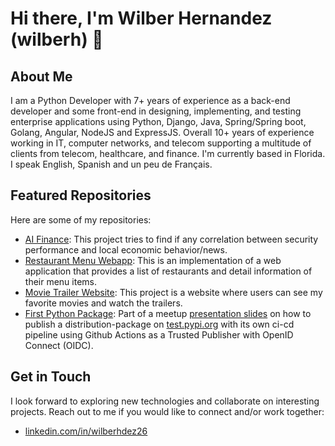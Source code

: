 # Hi there, I'm Wilber Hernandez (wilberh) 👋

## About Me

I am a Python Developer with 7+ years of experience as a back-end developer and some front-end in designing, implementing, and testing enterprise applications using Python, Django, Java, Spring/Spring boot, Golang, Angular, NodeJS and ExpressJS. Overall 10+ years of experience working in IT, computer networks, and telecom supporting a multitude of clients from telecom, healthcare, and finance.  I'm currently based in Florida. I speak English, Spanish and un peu de Français.

## Featured Repositories

Here are some of my repositories:

- [AI Finance](https://github.com/wilberh/AIFinanceProject): This project tries to find if any correlation between security performance and local economic behavior/news.
- [Restaurant Menu Webapp](https://github.com/wilberh/Restaurant-Menu-WebApp): This is an implementation of a web application that provides a list of restaurants and detail information of their menu items.
- [Movie Trailer Website](https://github.com/wilberh/Movie-Trailer-Website): This project is a website where users can see my favorite movies and watch the trailers.
- [First Python Package](https://github.com/wilberh/pubpypack-gadget-wilber-hdez): Part of a meetup [presentation slides](https://github.com/wilberh/pubpypack-gadget-wilber-hdez-slides/blob/main/Background_Deployment_%20PyPI%20-%20the%20package%20index%20-%20final.pdf) on how to publish a distribution-package on [test.pypi.org](https://test.pypi.org/project/pubpypack-gadget-wilber-hdez/) with its own ci-cd pipeline using Github Actions as a Trusted Publisher with OpenID Connect (OIDC). 

## Get in Touch

I look forward to exploring new technologies and collaborate on interesting projects. Reach out to me if you would like to connect and/or work together:
- [linkedin.com/in/wilberhdez26](https://www.linkedin.com/in/wilberhdez26/)



<!--
### Hi there 👋

**wilberh/wilberh** is a ✨ _special_ ✨ repository because its `README.md` (this file) appears on your GitHub profile.

Here are some ideas to get you started:

- 🔭 I’m currently working on ...
- 🌱 I’m currently learning ...
- 👯 I’m looking to collaborate on ...
- 🤔 I’m looking for help with ...
- 💬 Ask me about ...
- 📫 How to reach me: ...
- 😄 Pronouns: ...
- ⚡ Fun fact: ...

- [alex000kim.com/about](https://alex000kim.com/about/)
- [linkedin.com/in/alex000kim](https://www.linkedin.com/in/alex000kim/)

-->
